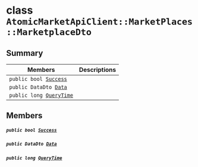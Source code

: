 # class `AtomicMarketApiClient::MarketPlaces::MarketplaceDto` 

## Summary

 Members                                | Descriptions                                
----------------------------------------|---------------------------------------------
`public bool `[`Success`](#class_atomic_market_api_client_1_1_market_places_1_1_marketplace_dto_1a506fb037fbb6bfe8f254c021a2c3cfac) | 
`public DataDto `[`Data`](#class_atomic_market_api_client_1_1_market_places_1_1_marketplace_dto_1a65c0779654774581967081cf3136bd84) | 
`public long `[`QueryTime`](#class_atomic_market_api_client_1_1_market_places_1_1_marketplace_dto_1a6cc7a06930fbe1e28eb7eed2599015c9) | 

## Members

##### `public bool `[`Success`](#class_atomic_market_api_client_1_1_market_places_1_1_marketplace_dto_1a506fb037fbb6bfe8f254c021a2c3cfac) 

##### `public DataDto `[`Data`](#class_atomic_market_api_client_1_1_market_places_1_1_marketplace_dto_1a65c0779654774581967081cf3136bd84) 

##### `public long `[`QueryTime`](#class_atomic_market_api_client_1_1_market_places_1_1_marketplace_dto_1a6cc7a06930fbe1e28eb7eed2599015c9) 

